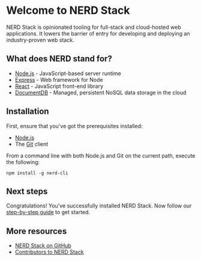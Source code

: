 # Welcome to NERD Stack

NERD Stack is opinionated tooling for full-stack and cloud-hosted web applications. It lowers the barrier of entry for developing and deploying an industry-proven web stack.

## What does NERD stand for?

 - [Node.js](https://nodejs.org/) - JavaScript-based server runtime
 - [Express](http://expressjs.com/) - Web framework for Node
 - [React](https://facebook.github.io/react/) - JavaScript front-end library
 - [DocumentDB](https://azure.microsoft.com/services/documentdb/) - Managed, persistent NoSQL data storage in the cloud

## Installation

First, ensure that you've got the prerequisites installed:

* [Node.js](https://nodejs.org/)
* The [Git](https://git-scm.com/) client

From a command line with both Node.js and Git on the current path, execute the following:

```
npm install -g nerd-cli
```

## Next steps

Congratulations!  You've successfully installed NERD Stack.  Now follow our [step-by-step guide](getstarted.md) to get started.

## More resources

- [NERD Stack on GitHub](https://github.com/NERDStack)
- [Contributors to NERD Stack](contributors.md)